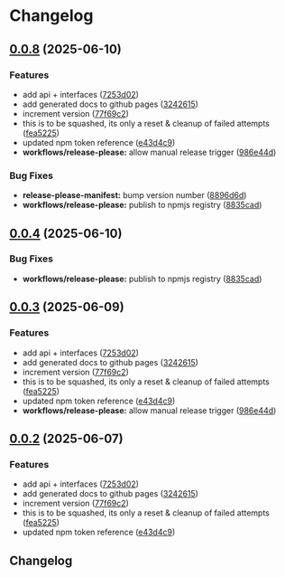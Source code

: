 # Changelog

## [0.0.8](https://github.com/OMICRONEnergyOSS/oscd-api/compare/oscd-api-v0.0.7...oscd-api-v0.0.8) (2025-06-10)


### Features

* add api + interfaces ([7253d02](https://github.com/OMICRONEnergyOSS/oscd-api/commit/7253d02905ad011cdb736520036be3c9d415f32e))
* add generated docs to github pages ([3242615](https://github.com/OMICRONEnergyOSS/oscd-api/commit/3242615d0d7fc5f76822363c3d751f1ea69cbf60))
* increment version ([77f69c2](https://github.com/OMICRONEnergyOSS/oscd-api/commit/77f69c2fdffca252094e9185fa69ea7a4e80db19))
* this is to be squashed, its only a reset & cleanup of failed attempts ([fea5225](https://github.com/OMICRONEnergyOSS/oscd-api/commit/fea5225442906827ca346b8a62ffc7a5218f0194))
* updated npm token reference ([e43d4c9](https://github.com/OMICRONEnergyOSS/oscd-api/commit/e43d4c9335c75578a1b00587b70c743f82b1affb))
* **workflows/release-please:** allow manual release trigger ([986e44d](https://github.com/OMICRONEnergyOSS/oscd-api/commit/986e44dd51bcc282a38fe7f371880f42dfd3f2d1))


### Bug Fixes

* **release-please-manifest:** bump version number ([8896d6d](https://github.com/OMICRONEnergyOSS/oscd-api/commit/8896d6daf42466a6dfa029cb631245fb289cf87b))
* **workflows/release-please:** publish to npmjs registry ([8835cad](https://github.com/OMICRONEnergyOSS/oscd-api/commit/8835cadfa552733c9ec0d5cdb07ffaf14bda5aa4))

## [0.0.4](https://github.com/OMICRONEnergyOSS/oscd-api/compare/oscd-api-v0.0.3...oscd-api-v0.0.4) (2025-06-10)


### Bug Fixes

* **workflows/release-please:** publish to npmjs registry ([8835cad](https://github.com/OMICRONEnergyOSS/oscd-api/commit/8835cadfa552733c9ec0d5cdb07ffaf14bda5aa4))

## [0.0.3](https://github.com/OMICRONEnergyOSS/oscd-api/compare/oscd-api-v0.0.2...oscd-api-v0.0.3) (2025-06-09)


### Features

* add api + interfaces ([7253d02](https://github.com/OMICRONEnergyOSS/oscd-api/commit/7253d02905ad011cdb736520036be3c9d415f32e))
* add generated docs to github pages ([3242615](https://github.com/OMICRONEnergyOSS/oscd-api/commit/3242615d0d7fc5f76822363c3d751f1ea69cbf60))
* increment version ([77f69c2](https://github.com/OMICRONEnergyOSS/oscd-api/commit/77f69c2fdffca252094e9185fa69ea7a4e80db19))
* this is to be squashed, its only a reset & cleanup of failed attempts ([fea5225](https://github.com/OMICRONEnergyOSS/oscd-api/commit/fea5225442906827ca346b8a62ffc7a5218f0194))
* updated npm token reference ([e43d4c9](https://github.com/OMICRONEnergyOSS/oscd-api/commit/e43d4c9335c75578a1b00587b70c743f82b1affb))
* **workflows/release-please:** allow manual release trigger ([986e44d](https://github.com/OMICRONEnergyOSS/oscd-api/commit/986e44dd51bcc282a38fe7f371880f42dfd3f2d1))

## [0.0.2](https://github.com/OMICRONEnergyOSS/oscd-api/compare/oscd-api-v0.0.1...oscd-api-v0.0.2) (2025-06-07)


### Features

* add api + interfaces ([7253d02](https://github.com/OMICRONEnergyOSS/oscd-api/commit/7253d02905ad011cdb736520036be3c9d415f32e))
* add generated docs to github pages ([3242615](https://github.com/OMICRONEnergyOSS/oscd-api/commit/3242615d0d7fc5f76822363c3d751f1ea69cbf60))
* increment version ([77f69c2](https://github.com/OMICRONEnergyOSS/oscd-api/commit/77f69c2fdffca252094e9185fa69ea7a4e80db19))
* this is to be squashed, its only a reset & cleanup of failed attempts ([fea5225](https://github.com/OMICRONEnergyOSS/oscd-api/commit/fea5225442906827ca346b8a62ffc7a5218f0194))
* updated npm token reference ([e43d4c9](https://github.com/OMICRONEnergyOSS/oscd-api/commit/e43d4c9335c75578a1b00587b70c743f82b1affb))

## Changelog
